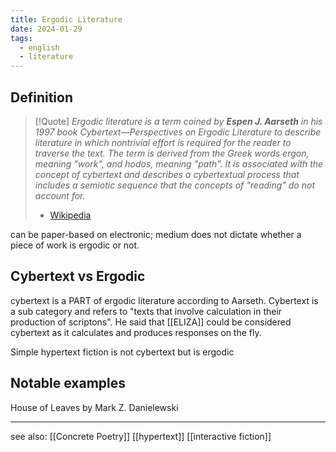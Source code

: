 ```yaml
---
title: Ergodic Literature
date: 2024-01-29
tags:
  - english
  - literature
---
```

## Definition
> [!Quote] 
>  *Ergodic literature is a term coined by **Espen J. Aarseth** in his 1997 book Cybertext—Perspectives on Ergodic Literature to describe literature in which nontrivial effort is required for the reader to traverse the text. The term is derived from the Greek words ergon, meaning "work", and hodos, meaning "path". It is associated with the concept of cybertext and describes a cybertextual process that includes a semiotic sequence that the concepts of "reading" do not account for.* 
>  - [Wikipedia](https://en.wikipedia.org/wiki/Ergodic_literature)


can be paper-based on electronic; medium does not dictate whether a piece of work is ergodic or not. 

## Cybertext vs Ergodic
cybertext is a PART of ergodic literature according to Aarseth. Cybertext is a sub category and refers to "texts that involve calculation in their production of scriptons". He said that [[ELIZA]] could be considered cybertext as it calculates and produces responses on the fly. 

Simple hypertext fiction is not cybertext but is ergodic

## Notable examples
House of Leaves by Mark Z. Danielewski


---
see also: [[Concrete Poetry]]
[[hypertext]]
[[interactive fiction]]